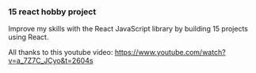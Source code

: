 ### 15 react hobby project
Improve my skills with the React JavaScript library by building 15 projects using React.

All thanks to this youtube video: https://www.youtube.com/watch?v=a_7Z7C_JCyo&t=2604s
